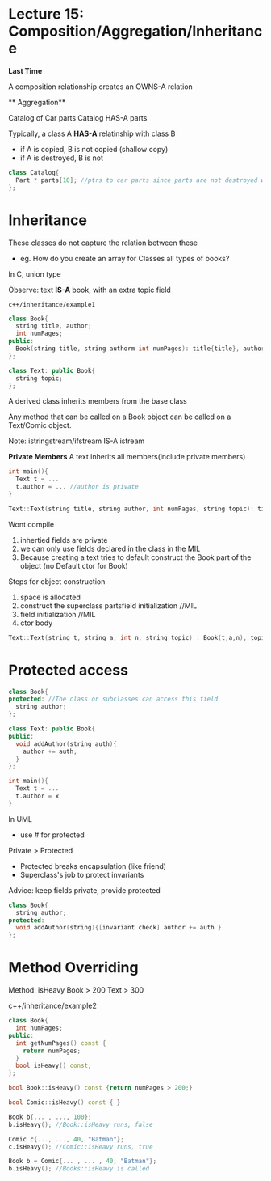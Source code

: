 # Lecture 15: Composition/Aggregation/Inheritance

**Last Time**

A composition relationship creates an OWNS-A relation

** Aggregation**

Catalog of Car parts
Catalog HAS-A parts

Typically, a class A **HAS-A** relatinship with class B
- if A is copied, B is not copied (shallow copy)
- if A is destroyed, B is not

```c++
class Catalog{
  Part * parts[10]; //ptrs to car parts since parts are not destroyed with catalog it is a **OWNS-A** relatinship
};
```

# Inheritance
These classes do not capture the relation between these
- eg. How do you create an array for Classes all types of books?

In C, union type

Observe: text **IS-A** book, with an extra topic field

`c++/inheritance/example1`

```c++
class Book{
  string title, author;
  int numPages;
public:
  Book(string title, string authorm int numPages): title{title}, author{author}, numPages{numPages}{}
};

class Text: public Book{
  string topic;
};
```

A derived class inherits members from the base class

Any method that can be called on a Book object can be called on a Text/Comic object.

Note: istringstream/ifstream IS-A istream

**Private Members**
A text inherits all members(include private members)

```c++
int main(){
  Text t = ...
  t.author = ... //author is private
}

Text::Text(string title, string author, int numPages, string topic): title{title}, author{author}, numPages{numPages, topic{topic}{}
```

Wont compile
1. inhertied fields are private
2. we can only use fields declared in the class in the MIL
3. Because creating a text tries to default construct the Book part of the object (no Default ctor for Book)

Steps for object construction
1. space is allocated
2. construct the superclass partsfield initialization //MIL
3. field initialization //MIL
4. ctor body

```c++
Text::Text(string t, string a, int n, string topic) : Book(t,a,n), topic {topic}{}
```
# Protected access

```c++
class Book{
protected: //The class or subclasses can access this field
  string author;
};

class Text: public Book{
public:
  void addAuthor(string auth){
    author += auth;
  }
};

int main(){
  Text t = ...
  t.author = x
}
```

In UML

- use # for protected

Private > Protected
- Protected breaks encapsulation (like friend)
- Superclass's job to protect invariants

Advice: keep fields private, provide protected
```c++
class Book{
  string author;
protected:
  void addAuthor(string){[invariant check] author += auth }
};
```

# Method Overriding
Method: isHeavy
Book > 200
Text > 300

c++/inheritance/example2
```c++
class Book{
  int numPages;
public:
  int getNumPages() const {
    return numPages;
  }
  bool isHeavy() const;
};

bool Book::isHeavy() const {return numPages > 200;}

bool Comic::isHeavy() const { }
```

```c++
Book b{... , ..., 100};
b.isHeavy(); //Book::isHeavy runs, false

Comic c{..., ..., 40, "Batman"};
c.isHeavy(); //Comic::isHeavy runs, true

Book b = Comic{... , ... , 40, "Batman"};
b.isHeavy(); //Books::isHeavy is called
```
